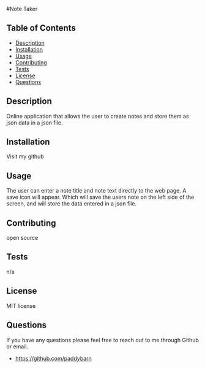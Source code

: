 #Note Taker

## Table of Contents

- [Description](#description)
- [Installation](#installation)
- [Usage](#usage)
- [Contributing](#contributing)
- [Tests](#tests)
- [License](#license)
- [Questions](#questions)

## Description

Online application that allows the user to create notes and store them as json data in a json file.

## Installation

Visit my github

## Usage

The user can enter a note title and note text directly to the web page.  A save icon will appear.  Which will save the users note on the left side of the screen, and will store the data entered in a json file.

## Contributing

open source

## Tests

n/a

## License

MIT license

## Questions

If you have any questions please feel free to reach out to me through Github or email.

- https://github.com/paddybarn